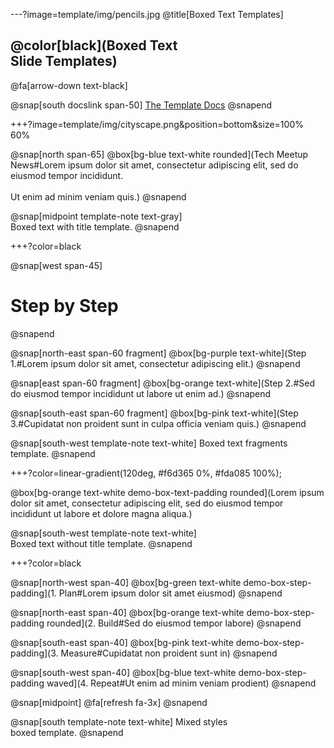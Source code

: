 ---?image=template/img/pencils.jpg
@title[Boxed Text Templates]

## @color[black](Boxed Text<br>Slide Templates)

@fa[arrow-down text-black]

@snap[south docslink span-50]
[The Template Docs](https://gitpitch.com/docs/the-template)
@snapend

+++?image=template/img/cityscape.png&position=bottom&size=100% 60%

@snap[north span-65]
@box[bg-blue text-white rounded](Tech Meetup News#Lorem ipsum dolor sit amet, consectetur adipiscing elit, sed do eiusmod tempor incididunt.<br><br>Ut enim ad minim veniam quis.)
@snapend

@snap[midpoint template-note text-gray]
<br>Boxed text with title template.
@snapend

+++?color=black

@snap[west span-45]
# Step by Step
@snapend

@snap[north-east span-60 fragment]
@box[bg-purple text-white](Step 1.#Lorem ipsum dolor sit amet, consectetur adipiscing elit.)
@snapend

@snap[east span-60 fragment]
@box[bg-orange text-white](Step 2.#Sed do eiusmod tempor incididunt ut labore ut enim ad.)
@snapend

@snap[south-east span-60 fragment]
@box[bg-pink text-white](Step 3.#Cupidatat non proident sunt in culpa officia veniam quis.)
@snapend

@snap[south-west template-note text-white]
Boxed text fragments template.
@snapend

+++?color=linear-gradient(120deg, #f6d365 0%, #fda085 100%);

@box[bg-orange text-white demo-box-text-padding rounded](Lorem ipsum dolor sit amet, consectetur adipiscing elit, sed do eiusmod tempor incididunt ut labore et dolore magna aliqua.)

@snap[south-west template-note text-white]
<br>Boxed text without title template.
@snapend

+++?color=black

@snap[north-west span-40]
@box[bg-green text-white demo-box-step-padding](1. Plan#Lorem ipsum dolor sit amet eiusmod)
@snapend

@snap[north-east span-40]
@box[bg-orange text-white demo-box-step-padding rounded](2. Build#Sed do eiusmod tempor labore)
@snapend

@snap[south-east span-40]
@box[bg-pink text-white demo-box-step-padding](3. Measure#Cupidatat non proident sunt in)
@snapend

@snap[south-west span-40]
@box[bg-blue text-white demo-box-step-padding waved](4. Repeat#Ut enim ad minim veniam prodient)
@snapend

@snap[midpoint]
@fa[refresh fa-3x]
@snapend

@snap[south template-note text-white]
Mixed styles<br>boxed template.
@snapend
